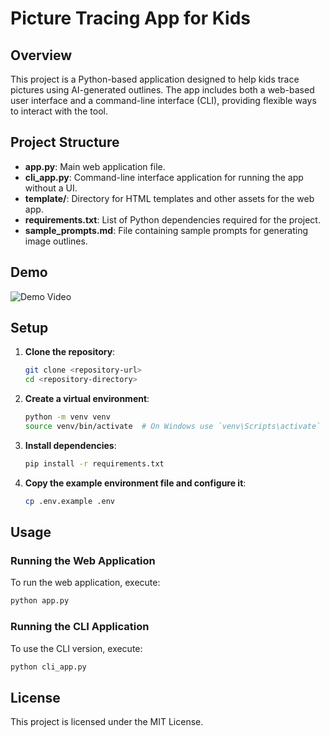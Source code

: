 # Picture Tracing App for Kids

## Overview
This project is a Python-based application designed to help kids trace pictures using AI-generated outlines. The app includes both a web-based user interface and a command-line interface (CLI), providing flexible ways to interact with the tool.

## Project Structure

- **app.py**: Main web application file.
- **cli_app.py**: Command-line interface application for running the app without a UI.
- **template/**: Directory for HTML templates and other assets for the web app.
- **requirements.txt**: List of Python dependencies required for the project.
- **sample_prompts.md**: File containing sample prompts for generating image outlines.

## Demo
![Demo Video](https://github.com/user-attachments/assets/7890a4d7-73fe-4cd4-b5e0-f52a14913513)

## Setup

1. **Clone the repository**:
    ```sh
    git clone <repository-url>
    cd <repository-directory>
    ```

2. **Create a virtual environment**:
    ```sh
    python -m venv venv
    source venv/bin/activate  # On Windows use `venv\Scripts\activate`
    ```

3. **Install dependencies**:
    ```sh
    pip install -r requirements.txt
    ```

4. **Copy the example environment file and configure it**:
    ```sh
    cp .env.example .env
    ```

## Usage

### Running the Web Application
To run the web application, execute:
```sh
python app.py
```

### Running the CLI Application

To use the CLI version, execute:

```sh
python cli_app.py
```

## License
This project is licensed under the MIT License.

